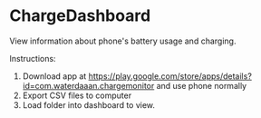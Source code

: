 # ChargeDashboard

View information about phone's battery usage and charging.

Instructions:
1. Download app at https://play.google.com/store/apps/details?id=com.waterdaaan.chargemonitor and use phone normally
2. Export CSV files to computer
3. Load folder into dashboard to view.
